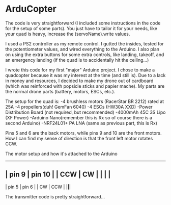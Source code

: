 # ArduCopter

The code is very straightforward (I included some instructions in the code for the setup of some parts). You just have to tailor it for your needs, like your quad is heavy, increase the (servoName).write values.

I used a PS2 controller as my remote control. I gutted the insides, tested for the potentiometer values, and wired everything to the Arduino. I also plan on using the extra buttons for some extra controls, like landing, takeoff, and an emergency landing (if the quad is to accidentally hit the ceiling...)

I wrote this code for my first "major" Arduino project. I chose to make a quadcopter because it was my interest at the time (and still is). Due to a lack in money and resources, I decided to make my drone out of cardboard (which was reinforced with popsicle sticks and papier mache). My parts are the normal drone parts (battery, motors, ESCs, etc.).

The setup for the quad is:
  -4 brushless motors (RacerStar BR 2212) rated at 25A
  -4 propellers(duh! GemFan 6040)
  -4 ESCs (HW30A XXD)
  -Power Distribution Board (not required, but recommended)
  -4000mAh 45C 3S Lipo (XF Power)
  -Arduino Nano(remember this is Rx so of course there is a second Arduino)
  -NRF24L01+ PA LNA (same as previous part, this is Rx)
  
Pins 5 and 6 are the back motors, while pins 9 and 10 are the front motors. How I can find my sense
of direction is that the front left motor rotates CCW.

The motor setup and how it's attached to the Arduino
   _________________
  |  pin 9 | pin 10 |
  |  CCW   |  CW    |
  |        |        |
  -------------------
  | pin 5  |  pin 6 |
  |  CW    |   CCW  |
  |________|________|
  
  The transmitter code is pretty straightforward...
